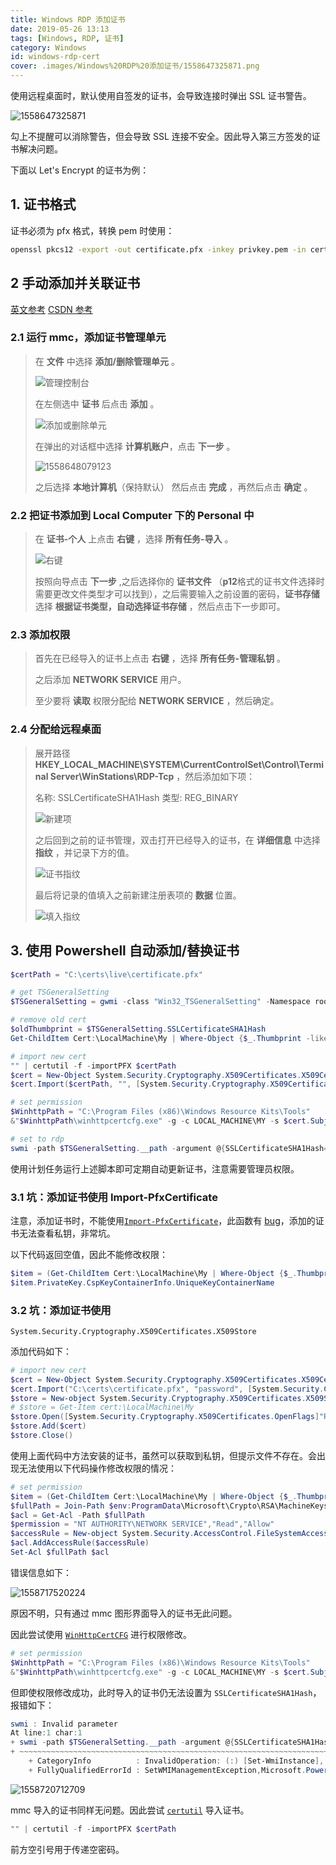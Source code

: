 ```yaml
---
title: Windows RDP 添加证书
date: 2019-05-26 13:13
tags: [Windows, RDP, 证书]
category: Windows
id: windows-rdp-cert
cover: .images/Windows%20RDP%20添加证书/1558647325871.png
---
```


使用远程桌面时，默认使用自签发的证书，会导致连接时弹出 SSL 证书警告。

![1558647325871](.images/Windows%20RDP%20添加证书/1558647325871.png)

勾上不提醒可以消除警告，但会导致 SSL 连接不安全。因此导入第三方签发的证书解决问题。

下面以 Let's Encrypt 的证书为例：

## 1. 证书格式

证书必须为 pfx 格式，转换 pem 时使用：

``` bash
openssl pkcs12 -export -out certificate.pfx -inkey privkey.pem -in cert.pem -certfile chain.pem -passout pass:
```

## 2 手动添加并关联证书

[英文参考](https://superuser.com/questions/1093159/how-to-provide-a-verified-server-certificate-for-remote-desktop-rdp-connection)  [CSDN 参考](https://blog.csdn.net/a549569635/article/details/48831105)

### 2.1 运行 mmc，添加证书管理单元

> 在 **文件** 中选择 **添加/删除管理单元** 。
>
> ![管理控制台](.images/Windows%20RDP%20添加证书/20150930203909755)
>
> 在左侧选中 **证书** 后点击 **添加** 。
>
> ![添加或删除单元](.images/Windows%20RDP%20添加证书/20150930204204227)
>
> 在弹出的对话框中选择 **计算机账户**，点击 **下一步** 。
>
> ![1558648079123](.images/Windows%20RDP%20添加证书/1558648079123.png)
>
> 之后选择 **本地计算机**（保持默认） 然后点击 **完成** ，再然后点击 **确定** 。
>

### 2.2 把证书添加到 Local Computer 下的 Personal 中

> 在 **证书-个人** 上点击 **右键** ，选择 **所有任务-导入** 。
>
> ![右键](.images/Windows%20RDP%20添加证书/20150930205922703)
>
> 按照向导点击 **下一步** ,之后选择你的 **证书文件** （**p12**格式的证书文件选择时需要更改文件类型才可以找到），之后需要输入之前设置的密码，**证书存储** 选择 **根据证书类型，自动选择证书存储** ，然后点击下一步即可。
>

### 2.3 添加权限

> 首先在已经导入的证书上点击 **右键** ，选择 **所有任务-管理私钥** 。
>
> 之后添加 **NETWORK SERVICE** 用户。
>
> 至少要将 **读取** 权限分配给 **NETWORK SERVICE** ，然后确定。
>

### 2.4 分配给远程桌面

> 展开路径 **HKEY_LOCAL_MACHINE\SYSTEM\CurrentControlSet\Control\Terminal Server\WinStations\RDP-Tcp** ，然后添加如下项：
>
> 名称: SSLCertificateSHA1Hash 
> 类型: REG_BINARY
>
> ![新建项](.images/Windows%20RDP%20添加证书/20150930220406678)
>
> 之后回到之前的证书管理，双击打开已经导入的证书，在 **详细信息** 中选择 **指纹** ，并记录下方的值。
>
> ![证书指纹](.images/Windows%20RDP%20添加证书/20150930221224563)
>
> 最后将记录的值填入之前新建注册表项的 **数据** 位置。
>
> ![填入指纹](.images/Windows%20RDP%20添加证书/20150930221424388)

## 3. 使用 Powershell 自动添加/替换证书

``` powershell
$certPath = "C:\certs\live\certificate.pfx"

# get TSGeneralSetting
$TSGeneralSetting = gwmi -class "Win32_TSGeneralSetting" -Namespace root\cimv2\terminalservices -Filter "TerminalName='RDP-tcp'"

# remove old cert
$oldThumbprint = $TSGeneralSetting.SSLCertificateSHA1Hash
Get-ChildItem Cert:\LocalMachine\My | Where-Object {$_.Thumbprint -like $oldThumbprint} | Remove-Item

# import new cert
"" | certutil -f -importPFX $certPath
$cert = New-Object System.Security.Cryptography.X509Certificates.X509Certificate2
$cert.Import($certPath, "", [System.Security.Cryptography.X509Certificates.X509KeyStorageFlags]"PersistKeySet")

# set permission
$WinhttpPath = "C:\Program Files (x86)\Windows Resource Kits\Tools"
&"$WinhttpPath\winhttpcertcfg.exe" -g -c LOCAL_MACHINE\MY -s $cert.Subject.split("=")[1] -a "NETWORK SERVICE"

# set to rdp
swmi -path $TSGeneralSetting.__path -argument @{SSLCertificateSHA1Hash=$cert.Thumbprint}
```

使用计划任务运行上述脚本即可定期自动更新证书，注意需要管理员权限。

### 3.1 坑：添加证书使用 Import-PfxCertificate

注意，添加证书时，不能使用[`Import-PfxCertificate`](https://docs.microsoft.com/en-us/powershell/module/pkiclient/import-pfxcertificate?view=win10-ps#feedback)，此函数有 [bug](https://github.com/MicrosoftDocs/windows-powershell-docs/issues/295)，添加的证书无法查看私钥，非常坑。

以下代码返回空值，因此不能修改权限：

``` powershell
$item = (Get-ChildItem Cert:\LocalMachine\My | Where-Object {$_.Thumbprint -like $Thumbprint})
$item.PrivateKey.CspKeyContainerInfo.UniqueKeyContainerName
```



### 3.2 坑：添加证书使用
`System.Security.Cryptography.X509Certificates.X509Store`

添加代码如下：

``` powershell
# import new cert
$cert = New-Object System.Security.Cryptography.X509Certificates.X509Certificate2
$cert.Import("C:\certs\certificate.pfx", "password", [System.Security.Cryptography.X509Certificates.X509KeyStorageFlags]"PersistKeySet")
$store = New-object System.Security.Cryptography.X509Certificates.X509Store -argumentlist "MY", LocalMachine
# $store = Get-Item cert:\LocalMachine\My
$store.Open([System.Security.Cryptography.X509Certificates.OpenFlags]"ReadWrite")
$store.Add($cert)
$store.Close()
```

使用上面代码中方法安装的证书，虽然可以获取到私钥，但提示文件不存在。会出现无法使用以下代码操作修改权限的情况：

``` powershell
# set permission
$item = (Get-ChildItem Cert:\LocalMachine\My | Where-Object {$_.Thumbprint -like $Thumbprint})
$fullPath = Join-Path $env:ProgramData\Microsoft\Crypto\RSA\MachineKeys $item.PrivateKey.CspKeyContainerInfo.UniqueKeyContainerName
$acl = Get-Acl -Path $fullPath
$permission = "NT AUTHORITY\NETWORK SERVICE","Read","Allow"
$accessRule = New-object System.Security.AccessControl.FileSystemAccessRule $permission
$acl.AddAccessRule($accessRule)
Set-Acl $fullPath $acl
```

错误信息如下：

![1558717520224](.images/Windows%20RDP%20添加证书/1558717520224.png)

原因不明，只有通过 mmc 图形界面导入的证书无此问题。

因此尝试使用 [`WinHttpCertCFG`](https://www.microsoft.com/en-us/download/details.aspx?id=19801) 进行权限修改。

``` powershell
# set permission
$WinhttpPath = "C:\Program Files (x86)\Windows Resource Kits\Tools"
&"$WinhttpPath\winhttpcertcfg.exe" -g -c LOCAL_MACHINE\MY -s $cert.Subject.split("=")[1] -a "NETWORK SERVICE"
```

但即使权限修改成功，此时导入的证书仍无法设置为 `SSLCertificateSHA1Hash`，报错如下：

``` powershell
swmi : Invalid parameter
At line:1 char:1
+ swmi -path $TSGeneralSetting.__path -argument @{SSLCertificateSHA1Has ...
+ ~~~~~~~~~~~~~~~~~~~~~~~~~~~~~~~~~~~~~~~~~~~~~~~~~~~~~~~~~~~~~~~~~~~~~
    + CategoryInfo          : InvalidOperation: (:) [Set-WmiInstance], ManagementException
    + FullyQualifiedErrorId : SetWMIManagementException,Microsoft.PowerShell.Commands.SetWmiInstance
```

![1558720712709](.images/Windows%20RDP%20添加证书/1558720712709.png)



mmc 导入的证书同样无问题。因此尝试 [`certutil`](https://docs.microsoft.com/en-us/windows-server/administration/windows-commands/certutil) 导入证书。

``` powershell
"" | certutil -f -importPFX $certPath
```

前方空引号用于传递空密码。